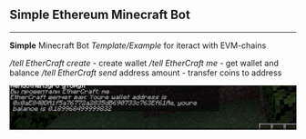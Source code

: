 ## Simple Ethereum Minecraft Bot
___
**Simple** Minecraft Bot *Template/Example* for iteract with EVM-chains

*/tell EtherCraft create* - create wallet
*/tell EtherCraft me* - get wallet and balance
*/tell EtherCraft send* address amount - transfer coins to address


![Image](screenshot.png)